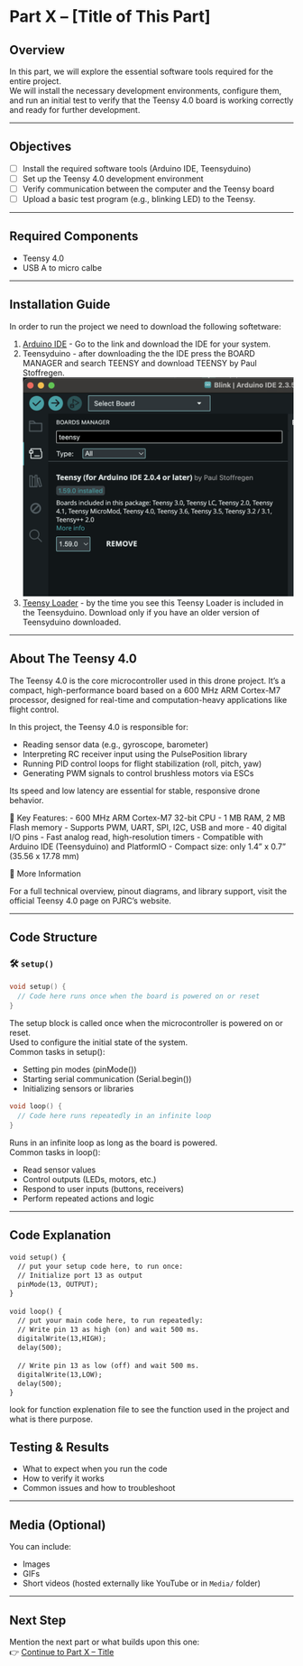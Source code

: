 # Part X – [Title of This Part]

## Overview

In this part, we will explore the essential software tools required for the entire project.<br>
We will install the necessary development environments, configure them, and run an initial test to verify that the Teensy 4.0 board is working correctly and ready for further development.

---

## Objectives

- [ ] Install the required software tools (Arduino IDE, Teensyduino)
- [ ] Set up the Teensy 4.0 development environment
- [ ] Verify communication between the computer and the Teensy board
- [ ] Upload a basic test program (e.g., blinking LED) to the Teensy.

---

## Required Components

- Teensy 4.0  
- USB A to micro calbe  

---

## Installation Guide
In order to run the project we need to download the following softetware:
1. [Arduino IDE](https://www.arduino.cc/en/software) - Go to the link and download the IDE for your system.
2. Teensyduino - after downloading the the IDE press the BOARD MANAGER and search TEENSY and download TEENSY by Paul Stoffregen.<br>
   <img src="Media/Teensyduino.png" alt="Teensyduino" width="500"/>
4. [Teensy Loader](https://www.pjrc.com/teensy/loader.html) - by the time you see this Teensy Loader is included in the Teensyduino. Download only if you have an older version of Teensyduino downloaded.

---

## About The Teensy 4.0

The Teensy 4.0 is the core microcontroller used in this drone project. It’s a compact, high-performance board based on a 600 MHz ARM Cortex-M7 processor, designed for real-time and computation-heavy applications like flight control.

In this project, the Teensy 4.0 is responsible for:
-	Reading sensor data (e.g., gyroscope, barometer)
-	Interpreting RC receiver input using the PulsePosition library
-	Running PID control loops for flight stabilization (roll, pitch, yaw)
-	Generating PWM signals to control brushless motors via ESCs

Its speed and low latency are essential for stable, responsive drone behavior.

🔧 Key Features:
	-	600 MHz ARM Cortex-M7 32-bit CPU
	-	1 MB RAM, 2 MB Flash memory
	-	Supports PWM, UART, SPI, I2C, USB and more
	-	40 digital I/O pins
	-	Fast analog read, high-resolution timers
	-	Compatible with Arduino IDE (Teensyduino) and PlatformIO
	-	Compact size: only 1.4” x 0.7” (35.56 x 17.78 mm)

🔗 More Information

For a full technical overview, pinout diagrams, and library support, visit the official Teensy 4.0 page on PJRC’s website.

---

## Code Structure

### 🛠️ `setup()`
```cpp
void setup() {
  // Code here runs once when the board is powered on or reset
}
```
The setup block is called once when the microcontroller is powered on or reset.<br>
Used to configure the initial state of the system.<br>
Common tasks in setup():
-	Setting pin modes (pinMode())
-	Starting serial communication (Serial.begin())
-	Initializing sensors or libraries

```cpp
void loop() {
  // Code here runs repeatedly in an infinite loop
}
```
Runs in an infinite loop as long as the board is powered.<br>
Common tasks in loop():
- Read sensor values
-	Control outputs (LEDs, motors, etc.)
-	Respond to user inputs (buttons, receivers)
-	Perform repeated actions and logic

---

## Code Explanation

```ccp
void setup() {
  // put your setup code here, to run once:
  // Initialize port 13 as output
  pinMode(13, OUTPUT);
}

void loop() {
  // put your main code here, to run repeatedly:
  // Write pin 13 as high (on) and wait 500 ms.
  digitalWrite(13,HIGH);
  delay(500);
  
  // Write pin 13 as low (off) and wait 500 ms.
  digitalWrite(13,LOW);
  delay(500);
}
```
look for function explenation file to see the function used in the project and what is there purpose.

## Testing & Results

- What to expect when you run the code  
- How to verify it works  
- Common issues and how to troubleshoot  

---

## Media (Optional)

You can include:
- Images
- GIFs
- Short videos (hosted externally like YouTube or in `Media/` folder)

---

## Next Step

Mention the next part or what builds upon this one:  
👉 [Continue to Part X – Title](../Part%20X%20-%20Title)
